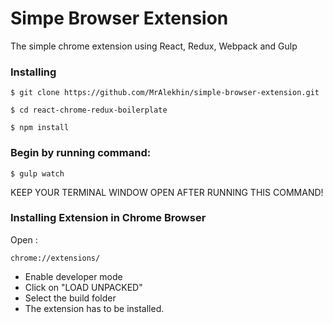 # Simpe Browser Extension 
The simple chrome extension using React, Redux, Webpack and Gulp

### Installing

```
$ git clone https://github.com/MrAlekhin/simple-browser-extension.git

$ cd react-chrome-redux-boilerplate

$ npm install

```

### Begin by running command:

	$ gulp watch
  
  KEEP YOUR TERMINAL WINDOW OPEN AFTER RUNNING THIS COMMAND!
 
### Installing Extension in Chrome Browser

Open :
```
chrome://extensions/
```
* Enable developer mode
* Click on "LOAD UNPACKED"
* Select the build folder
* The extension has to be installed. 

